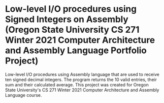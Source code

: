 # Low-level I/O procedures using Signed Integers on Assembly (Oregon State University CS 271 Winter 2021 Computer Architecture and Assembly Language Portfolio Project)
Low-level I/O procedures using Assembly language that are used to receive ten signed decimal integers. The program returns the 10 valid entries, their sum and their calculated average. This project was created for Oregon State University's CS 271 Winter 2021 Computer Architecture and Assembly Language course.
